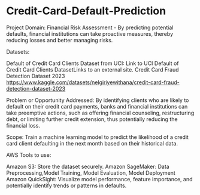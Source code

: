 # Credit-Card-Default-Prediction


Project Domain: 
Financial Risk Assessment - By predicting potential defaults, financial institutions can take proactive measures, thereby reducing losses and better managing risks.

Datasets:

Default of Credit Card Clients Dataset from UCI:
Link to UCI Default of Credit Card Clients DatasetLinks to an external site.
Credit Card Fraud Detection Dataset 2023
https://www.kaggle.com/datasets/nelgiriyewithana/credit-card-fraud-detection-dataset-2023

Problem or Opportunity Addressed: By identifying clients who are likely to default on their credit card payments, banks and financial institutions can take preemptive actions, such as offering financial counseling, restructuring debt, or limiting further credit extension, thus potentially reducing the financial loss.

Scope: Train a machine learning model to predict the likelihood of a credit card client defaulting in the next month based on their historical data.

AWS Tools to use:

Amazon S3: Store the dataset securely.
Amazon SageMaker: Data Preprocessing,Model Training, Model Evaluation, Model Deployment
Amazon QuickSight: Visualize model performance, feature importance, and potentially identify trends or patterns in defaults.
